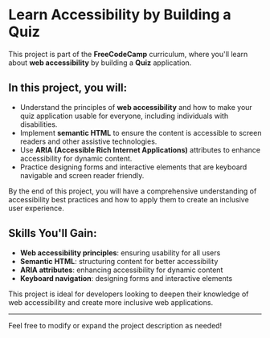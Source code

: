 # Learn Accessibility by Building a Quiz

This project is part of the **FreeCodeCamp** curriculum, where you'll learn about **web accessibility** by building a **Quiz** application.

## In this project, you will:
- Understand the principles of **web accessibility** and how to make your quiz application usable for everyone, including individuals with disabilities.
- Implement **semantic HTML** to ensure the content is accessible to screen readers and other assistive technologies.
- Use **ARIA (Accessible Rich Internet Applications)** attributes to enhance accessibility for dynamic content.
- Practice designing forms and interactive elements that are keyboard navigable and screen reader friendly.

By the end of this project, you will have a comprehensive understanding of accessibility best practices and how to apply them to create an inclusive user experience.

## Skills You'll Gain:
- **Web accessibility principles**: ensuring usability for all users
- **Semantic HTML**: structuring content for better accessibility
- **ARIA attributes**: enhancing accessibility for dynamic content
- **Keyboard navigation**: designing forms and interactive elements

This project is ideal for developers looking to deepen their knowledge of web accessibility and create more inclusive web applications.

---

Feel free to modify or expand the project description as needed!
